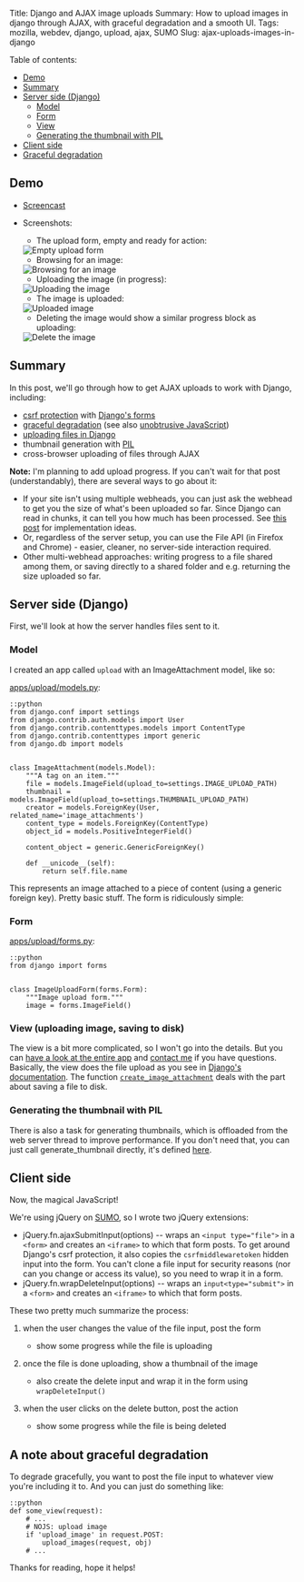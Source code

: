 Title: Django and AJAX image uploads
Summary: How to upload images in django through AJAX, with graceful degradation and a smooth UI.
Tags: mozilla, webdev, django, upload, ajax, SUMO
Slug: ajax-uploads-images-in-django

Table of contents:

* [Demo](#demo)
* [Summary](#summary)
* [Server side (Django)](#server-side-django)
	* [Model](#model)
	* [Form](#form)
	* [View](#view-uploading-image-saving-to-disk)
	* [Generating the thumbnail with PIL](#generating-the-thumbnail-with-pil)
* [Client side](#client-side)
* [Graceful degradation](#a-note-about-graceful-degradation)

## Demo

* [Screencast](http://screencast.com/t/ZGI0NTA3)

* Screenshots:

	* The upload form, empty and ready for action:
	<div class="img-wrap"><div class="img">
	    <img alt="Empty upload form" src="/static/images/upload/upload_1.png" title="Empty upload form">
	</div></div>

	* Browsing for an image:
	<div class="img-wrap"><div class="img">
	    <img alt="Browsing for an image" src="/static/images/upload/upload_2.png" title="Browsing for an image">
	</div></div>

	* Uploading the image (in progress):
	<div class="img-wrap"><div class="img">
	    <img alt="Uploading the image" src="/static/images/upload/upload_3.png" title="Uploading the image">
	</div></div>

	* The image is uploaded:
	<div class="img-wrap"><div class="img">
	    <img alt="Uploaded image" src="/static/images/upload/upload_4.png" title="Uploaded image">
	</div></div>

	* Deleting the image would show a similar progress block as uploading:
	<div class="img-wrap"><div class="img">
	    <img alt="Delete the image" src="/static/images/upload/upload_5.png" title="Delete the image">
	</div></div>


## Summary

In this post, we'll go through how to get AJAX uploads to work with Django, including:

* [csrf protection](http://en.wikipedia.org/wiki/Cross-site_request_forgery) with [Django's forms](http://docs.djangoproject.com/en/dev/topics/forms/)
* [graceful degradation](http://en.wikipedia.org/wiki/Graceful_degradation) (see also [unobtrusive JavaScript](http://en.wikipedia.org/wiki/Unobtrusive_JavaScript))
* [uploading files in Django](http://docs.djangoproject.com/en/dev/topics/http/file-uploads/)
* thumbnail generation with [PIL](http://www.pythonware.com/products/pil/)
* cross-browser uploading of files through AJAX

__Note:__ I'm planning to add upload progress. If you can't wait for that post (understandably), there are several ways to go about it:

* If your site isn't using multiple webheads, you can just ask the webhead to get you the size of what's been uploaded so far. Since Django can read in chunks, it can tell you how much has been processed. See [this post](http://fairviewcomputing.com/blog/2008/10/21/ajax-upload-progress-bars-jquery-django-nginx/) for implementation ideas.
* Or, regardless of the server setup, you can use the File API (in Firefox and Chrome) - easier, cleaner, no server-side interaction required.
* Other multi-webhead approaches: writing progress to a file shared among them, or saving directly to a shared folder and e.g. returning the size uploaded so far.


## Server side (Django)
First, we'll look at how the server handles files sent to it.


### Model
I created an app called `upload` with an ImageAttachment model, like so:

[apps/upload/models.py](http://github.com/pcraciunoiu/kitsune/blob/466b65ad885118f0fb8d14f706ea9efa21f49edd/apps/upload/models.py):

	::python
	from django.conf import settings
	from django.contrib.auth.models import User
	from django.contrib.contenttypes.models import ContentType
	from django.contrib.contenttypes import generic
	from django.db import models


	class ImageAttachment(models.Model):
	    """A tag on an item."""
	    file = models.ImageField(upload_to=settings.IMAGE_UPLOAD_PATH)
	    thumbnail = models.ImageField(upload_to=settings.THUMBNAIL_UPLOAD_PATH)
	    creator = models.ForeignKey(User, related_name='image_attachments')
	    content_type = models.ForeignKey(ContentType)
	    object_id = models.PositiveIntegerField()

	    content_object = generic.GenericForeignKey()

	    def __unicode__(self):
	        return self.file.name

This represents an image attached to a piece of content (using a generic foreign key). Pretty basic stuff. The form is ridiculously simple:


### Form
[apps/upload/forms.py](http://github.com/pcraciunoiu/kitsune/blob/466b65ad885118f0fb8d14f706ea9efa21f49edd/apps/upload/forms.py):

	::python
	from django import forms


	class ImageUploadForm(forms.Form):
	    """Image upload form."""
	    image = forms.ImageField()


### View (uploading image, saving to disk)
The view is a bit more complicated, so I won't go into the details. But you can [have a look at the entire app](http://github.com/pcraciunoiu/kitsune/blob/466b65ad885118f0fb8d14f706ea9efa21f49edd/apps/upload) and [contact me](#footer) if you have questions. Basically, the view does the file upload as you see in [Django's documentation](http://docs.djangoproject.com/en/dev/topics/http/file-uploads/). The function [`create_image_attachment`](http://github.com/pcraciunoiu/kitsune/blob/466b65ad885118f0fb8d14f706ea9efa21f49edd/apps/upload/utils.py#L9) deals with the part about saving a file to disk.


### Generating the thumbnail with PIL
There is also a task for generating thumbnails, which is offloaded from the web server thread to improve performance. If you don't need that, you can just call generate_thumbnail directly, it's defined [here](http://github.com/pcraciunoiu/kitsune/blob/466b65ad885118f0fb8d14f706ea9efa21f49edd/apps/upload/tasks.py).


## Client side
Now, the magical JavaScript!

We're using jQuery on [SUMO](http://support.mozilla.com), so I wrote two jQuery extensions:

* jQuery.fn.ajaxSubmitInput(options) -- wraps an `<input type="file">` in a `<form>` and creates an `<iframe>` to which that form posts. To get around Django's csrf protection, it also copies the `csrfmiddlewaretoken` hidden input into the form. You can't clone a file input for security reasons (nor can you change or access its value), so you need to wrap it in a form.
* jQuery.fn.wrapDeleteInput(options) -- wraps an `input<type="submit">` in a `<form>` and creates an `<iframe>` to which that form posts.

These two pretty much summarize the process:

1. when the user changes the value of the file input, post the form

	* show some progress while the file is uploading
1. once the file is done uploading, show a thumbnail of the image

	* also create the delete input and wrap it in the form using `wrapDeleteInput()`
1. when the user clicks on the delete button, post the action

	* show some progress while the file is being deleted


## A note about graceful degradation

To degrade gracefully, you want to post the file input to whatever view you're including it to. And you can just do something like:

	::python
	def some_view(request):
	    # ...
	    # NOJS: upload image
	    if 'upload_image' in request.POST:
	        upload_images(request, obj)
	    # ...

Thanks for reading, hope it helps!
